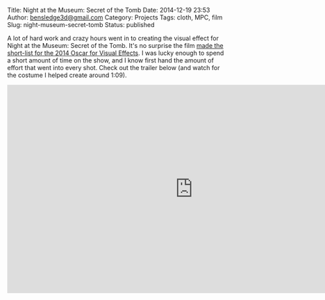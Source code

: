 Title: Night at the Museum: Secret of the Tomb
Date: 2014-12-19 23:53
Author: bensledge3d@gmail.com
Category: Projects
Tags: cloth, MPC, film
Slug: night-museum-secret-tomb
Status: published

A lot of hard work and crazy hours went in to creating the visual effect
for Night at the Museum: Secret of the Tomb. It's no surprise the film
[made the short-list for the 2014 Oscar for Visual
Effects](http://www.oscars.org/news/10-contenders-remain-vfx-oscarr-race-0).
I was lucky enough to spend a short amount of time on the show, and I
know first hand the amount of effort that went into every shot. Check
out the trailer below (and watch for the costume I helped create around
1:09).

<iframe width="853" height="480" src="http://www.youtube.com/embed/i0vTJeYLRnA?t=1m9s" frameborder="0" allowfullscreen></iframe>
